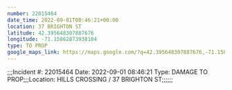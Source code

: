 ```yaml
---
number: 22015464
date_time: 2022-09-01T08:46:21+00:00
location: 37 BRIGHTON ST
latitude: 42.395648307887676
longitude: -71.15862873938104
type: TO PROP
google_maps_link: https://maps.google.com/?q=42.395648307887676,-71.15862873938104
---
```


;;;Incident #: 22015464   Date: 2022-09-01 08:46:21    Type: DAMAGE TO PROP;;;Location: HILLS CROSSING / 37 BRIGHTON ST;;;;;;
